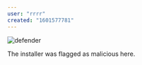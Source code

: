 ```yaml
---
user: "rrrr"
created: "1601577781"
---
```


![defender](Screenshot%202020-10-01%20204109.jpg) 

The installer was flagged as malicious here.
